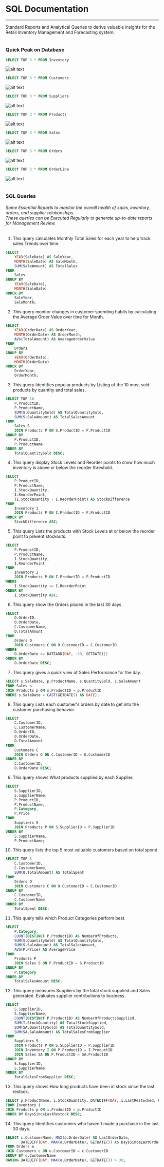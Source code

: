# SQL Documentation
----
Standard Reports and Analytical Queries to derive valuable insights for the Retail Inventory Management and Forecasting system.
#

<h3> Quick Peak on Database </h3>


``` sql
SELECT TOP 3 * FROM Inventory
```
![alt text](https://github.com/shahdHesham13/Retail-Inventory-Management-and-Forecasting/blob/main/images/inventory.png)
``` sql
SELECT TOP 3 * FROM Customers
```
![alt text](https://github.com/shahdHesham13/Retail-Inventory-Management-and-Forecasting/blob/main/images/customers.png)
``` sql
SELECT TOP 3 * FROM Suppliers
```
![alt text](https://github.com/shahdHesham13/Retail-Inventory-Management-and-Forecasting/blob/main/images/suppliers.png)
``` sql
SELECT TOP 3 * FROM Products
```
![alt text](https://github.com/shahdHesham13/Retail-Inventory-Management-and-Forecasting/blob/main/images/product.png)
``` sql
SELECT TOP 3 * FROM Sales
```
![alt text](https://github.com/shahdHesham13/Retail-Inventory-Management-and-Forecasting/blob/main/images/sales.png)
``` sql
SELECT TOP 3 * FROM Orders
```
![alt text](https://github.com/shahdHesham13/Retail-Inventory-Management-and-Forecasting/blob/main/images/order.png)
``` sql
SELECT TOP 3 * FROM OrderLine
```
![alt text](https://github.com/shahdHesham13/Retail-Inventory-Management-and-Forecasting/blob/main/images/orderline.png)




#

<h3>  SQL Queries </h3>
<h6>Some Essential Reports to monitor the overall health of sales, inventory, orders, and supplier relationships.
<br>These queries can be Executed Regularly to generate up-to-date reports for Management Review.
</h6>

1. This query calculates Monthly Total Sales for each year to help track sales Trends over time.

``` sql
SELECT
    YEAR(SaleDate) AS SaleYear,
    MONTH(SaleDate) AS SaleMonth,
    SUM(SaleAmount) AS TotalSales
FROM
    Sales
GROUP BY
    YEAR(SaleDate),
    MONTH(SaleDate)
ORDER BY
    SaleYear,
    SaleMonth;
```

2. This query monitor changes in customer spending habits by calculating the Average Order Value over time for Month.

``` sql
SELECT
    YEAR(OrderDate) AS OrderYear,
    MONTH(OrderDate) AS OrderMonth,
    AVG(TotalAmount) AS AverageOrderValue
FROM
    Orders
GROUP BY
    YEAR(OrderDate),
    MONTH(OrderDate)
ORDER BY
    OrderYear,
    OrderMonth;
```
 3. This query Identifies popular products by Listing of the 10 most sold products by quantity and total sales.

``` sql
SELECT TOP 10
    P.ProductID,
    P.ProductName,
    SUM(S.QuantitySold) AS TotalQuantitySold,
    SUM(S.SaleAmount) AS TotalSalesAmount
FROM
    Sales S
    JOIN Products P ON S.ProductID = P.ProductID
GROUP BY
    P.ProductID,
    P.ProductName
ORDER BY
    TotalQuantitySold DESC;
```
4. This query display Stock Levels and Reorder points to show how much inventory is above or below the reorder threshold.

``` sql
SELECT
    P.ProductID,
    P.ProductName,
    I.StockQuantity,
    I.ReorderPoint,
    (I.StockQuantity - I.ReorderPoint) AS StockDifference
FROM
    Inventory I
    JOIN Products P ON I.ProductID = P.ProductID
ORDER BY
    StockDifference ASC;

```
5. This query Lists the products with Stock Levels at or below the reorder point to prevent stockouts.

``` sql
SELECT
    P.ProductID,
    P.ProductName,
    I.StockQuantity,
    I.ReorderPoint
FROM
    Inventory I
    JOIN Products P ON I.ProductID = P.ProductID
WHERE
    I.StockQuantity <= I.ReorderPoint
ORDER BY
    I.StockQuantity ASC;
```
6. This query show the Orders placed in the last 30 days.


``` sql
SELECT
    O.OrderID,
    O.OrderDate,
    C.CustomerName,
    O.TotalAmount
FROM
    Orders O
    JOIN Customers C ON O.CustomerID = C.CustomerID
WHERE
    O.OrderDate >= DATEADD(DAY, -30, GETDATE())
ORDER BY
    O.OrderDate DESC;
```

7. This query gives a quick view of Sales Performance for the day.

``` sql
SELECT s.SaleDate, p.ProductName, s.QuantitySold, s.SaleAmount
FROM Sales s
JOIN Products p ON s.ProductID = p.ProductID
WHERE s.SaleDate = CAST(GETDATE() AS DATE);
```

8. This query Lists each customer's orders by date to get into the customer purchasing behavior.


``` sql
SELECT
    C.CustomerID,
    C.CustomerName,
    O.OrderID,
    O.OrderDate,
    O.TotalAmount
FROM
    Customers C
    JOIN Orders O ON C.CustomerID = O.CustomerID
ORDER BY
    C.CustomerID,
    O.OrderDate DESC;
```

9. This query shows What products supplied by each Supplier.

``` sql
SELECT
    S.SupplierID,
    S.SupplierName,
    P.ProductID,
    P.ProductName,
    P.Category,
    P.Price
FROM
    Suppliers S
    JOIN Products P ON S.SupplierID = P.SupplierID
ORDER BY
    S.SupplierName,
    P.ProductName;
```

10. This query lists the top 5 most valuable customers based on total spend.


``` sql
SELECT TOP 5
    C.CustomerID,
    C.CustomerName,
    SUM(O.TotalAmount) AS TotalSpent
FROM
    Orders O
    JOIN Customers C ON O.CustomerID = C.CustomerID
GROUP BY
    C.CustomerID,
    C.CustomerName
ORDER BY
    TotalSpent DESC;
```

11. This query tells which Product Categories perform best.

``` sql
SELECT
    P.Category,
    COUNT(DISTINCT P.ProductID) AS NumberOfProducts,
    SUM(S.QuantitySold) AS TotalQuantitySold,
    SUM(S.SaleAmount) AS TotalSalesAmount,
    AVG(P.Price) AS AveragePrice
FROM
    Products P
    JOIN Sales S ON P.ProductID = S.ProductID
GROUP BY
    P.Category
ORDER BY
    TotalSalesAmount DESC;
```

12. This query measures Suppliers by the total stock supplied and Sales generated. Evaluates supplier contributions to business.


``` sql
SELECT
    S.SupplierID,
    S.SupplierName,
    COUNT(DISTINCT P.ProductID) AS NumberOfProductsSupplied,
    SUM(I.StockQuantity) AS TotalStockSupplied,
    SUM(SA.QuantitySold) AS TotalQuantitySold,
    SUM(SA.SaleAmount) AS TotalSalesFromSupplier
FROM
    Suppliers S
    JOIN Products P ON S.SupplierID = P.SupplierID
    JOIN Inventory I ON P.ProductID = I.ProductID
    JOIN Sales SA ON P.ProductID = SA.ProductID
GROUP BY
    S.SupplierID,
    S.SupplierName
ORDER BY
    TotalSalesFromSupplier DESC;
```

13. This query shows How long products have been in stock since the last restock.

``` sql
SELECT p.ProductName, i.StockQuantity, DATEDIFF(DAY, i.LastRestocked, GETDATE()) AS DaysSinceLastRestock
FROM Inventory i
JOIN Products p ON i.ProductID = p.ProductID
ORDER BY DaysSinceLastRestock DESC;
```

14. This query Identifies customers who haven't made a purchase in the last 30 days.

``` sql
SELECT c.CustomerName, MAX(o.OrderDate) AS LastOrderDate,
       DATEDIFF(DAY, MAX(o.OrderDate), GETDATE()) AS DaysSinceLastOrder
FROM Orders o
JOIN Customers c ON o.CustomerID = c.CustomerID
GROUP BY c.CustomerName
HAVING DATEDIFF(DAY, MAX(o.OrderDate), GETDATE()) > 30;
```
